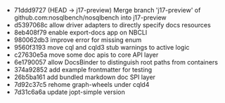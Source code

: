 - 71ddd9727 (HEAD -> j17-preview) Merge branch 'j17-preview' of github.com:nosqlbench/nosqlbench into j17-preview
- d5397068c allow driver adapters to directly specify docs resources
- 8eb408f79 enable export-docs app on NBCLI
- 980062db3 improve error for missing enum
- 9560f3193 move cql and cqld3 stub warnings to active logic
- c27630e5a move some doc apis to core API layer
- 6e1790057 allow DocsBinder to distinguish root paths from containers
- 374a92852 add example frontmatter for testing
- 26b5ba161 add bundled markdown doc SPI layer
- 7d92c37c5 rehome graph-wheels under cqld4
- 7d31c6a6a update jopt-simple version
